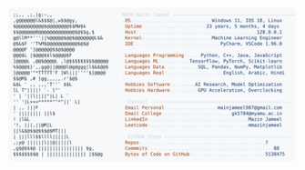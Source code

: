 <picture>
  <source srcset="https://raw.githubusercontent.com/mmazinjameel/mmazinjameel/main/dark_mode.svg?v=1744236557" media="(prefers-color-scheme: dark)">
  <img src="https://raw.githubusercontent.com/mmazinjameel/mmazinjameel/main/light_mode.svg?v=1744236557">
</picture>
